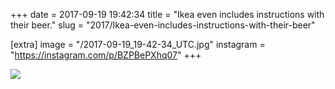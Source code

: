 +++
date = 2017-09-19 19:42:34
title = "Ikea even includes instructions with their beer."
slug = "2017/Ikea-even-includes-instructions-with-their-beer"

[extra]
image = "/2017-09-19_19-42-34_UTC.jpg"
instagram = "https://instagram.com/p/BZPBePXhq07"
+++

<img src="/2017-09-19_19-42-34_UTC.jpg" />
